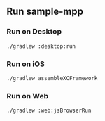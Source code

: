 ## Run sample-mpp

### Run on Desktop

`./gradlew :desktop:run`

### Run on iOS

`./gradlew assembleXCFramework`

### Run on Web

`./gradlew :web:jsBrowserRun`
